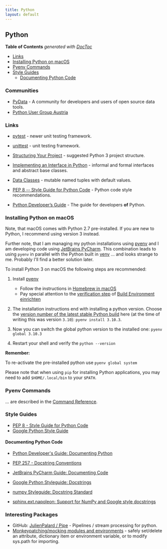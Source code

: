 ```yaml
---
title: Python
layout: default
---
```

## Python

<!-- doctoc --maxlevel 4 $HOME/source/wonderbird/wonderbird.github.io/_pages/software-crafting/programming-languages/python.md -->
<!-- START doctoc generated TOC please keep comment here to allow auto update -->
<!-- DON'T EDIT THIS SECTION, INSTEAD RE-RUN doctoc TO UPDATE -->
**Table of Contents**  *generated with [DocToc](https://github.com/thlorenz/doctoc)*

- [Links](#links)
- [Installing Python on macOS](#installing-python-on-macos)
- [Pyenv Commands](#pyenv-commands)
- [Style Guides](#style-guides)
  - [Documenting Python Code](#documenting-python-code)

<!-- END doctoc generated TOC please keep comment here to allow auto update -->

### Communities

- [PyData](https://pydata.org/) - A community for developers and users of open source data tools.
- [Python User Group Austria](https://www.meetup.com/de-DE/PYUGAT/)

### Links

- [pytest](https://docs.pytest.org/) - newer unit testing framework.

- [unittest](https://docs.python.org/3/library/unittest.html) - unit testing framework.

- [Structuring Your Project](https://docs.python-guide.org/writing/structure/) - suggested Python 3 project structure.

- [Implementing an Interface in Python](https://realpython.com/python-interface/) - informal and formal interfaces and abstract base classes.

- [Data Classes](https://docs.python.org/3/library/dataclasses.html) - mutable named tuples with default values.

- [PEP 8 -- Style Guide for Python Code](https://www.python.org/dev/peps/pep-0008/) - Python code style recommendations.

- [Python Developer’s Guide](https://devguide.python.org/) - The guide for developers **of** Python.

### Installing Python on macOS

Note, that macOS comes with Python 2.7 pre-installed. If you are new to Python, I recommend using version 3 instead.

Further note, that I am managing my python installations using [pyenv](https://github.com/pyenv/pyenv) and I am
developing code using [JetBrains PyCharm](https://www.jetbrains.com/de-de/pycharm/). This combination leads to
using `pyenv` in parallel with the Python built in [venv](https://docs.python.org/3/library/venv.html) ...
and looks strange to me. Probably I'll find a better solution later.

To install Python 3 on macOS the following steps are recommended:

1. Install [pyenv](https://github.com/pyenv/pyenv#installation)
   - Follow the instructions in [Homebrew in macOS](https://github.com/pyenv/pyenv#homebrew-in-macos)
   - Pay special attention to the [verification step](https://github.com/pyenv/pyenv/wiki#how-to-verify-that-i-have-set-up-pyenv-correctly) of [Build Environment einrichten](https://github.com/pyenv/pyenv/wiki#suggested-build-environment)

1. The installation instructions end with installing a python version. Choose the [version number of the latest stable Python build](https://www.python.org/downloads/) here (at the time of writing this was version `3.10`): `pyenv install 3.10.3`.

1. Now you can switch the global python version to the installed one: `pyenv global 3.10.3`

1. Restart your shell and verify the `python --version`

**Remember:**

To re-activate the pre-installed python use `pyenv global system`

Please note that when using `pip` for installing Python applications, you may need to add `$HOME/.local/bin` to your `$PATH`.

### Pyenv Commands

... are described in the [Command Reference](https://github.com/pyenv/pyenv/blob/master/COMMANDS.md).

### Style Guides

- [PEP 8 - Style Guide for Python Code](https://peps.python.org/pep-0008/)
- [Google Python Style Guide](https://google.github.io/styleguide/pyguide.html)

#### Documenting Python Code

- [Python Developer's Guide: Documenting Python](https://devguide.python.org/documenting/)
- [PEP 257 - Docstring Conventions](https://peps.python.org/pep-0257/)

- [JetBrains PyCharm Guide: Documenting Code](https://www.jetbrains.com/pycharm/guide/tutorials/sphinx_sites/documentation/)
- [Google Python Styleguide: Docstrings](https://google.github.io/styleguide/pyguide.html#s3.8-comments-and-docstrings)
- [numpy Styleguide: Docstring Standard](https://numpydoc.readthedocs.io/en/latest/format.html#docstring-standard)
- [sphinx.ext.napoleon: Support for NumPy and Google style docstrings](https://www.sphinx-doc.org/en/master/usage/extensions/napoleon.html)

### Interesting Packages

- GitHub: [JulienPalard / Pipe](https://github.com/JulienPalard/Pipe) - Pipelines / stream processing for python.
- [Monkeypatching/mocking modules and environments](https://docs.pytest.org/en/6.2.x/monkeypatch.html) - safely set/delete an attribute, dictionary item or environment variable, or to modify sys.path for importing.
